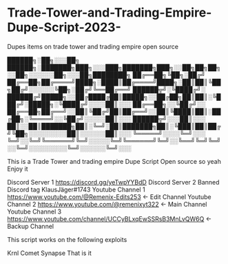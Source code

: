 # Trade-Tower-and-Trading-Empire-Dupe-Script-2023-
Dupes items on trade tower and trading empire open source 



██████╗░██╗░░░██╗  ██████╗░███████╗███╗░░░███╗███████╗███╗░░██╗██╗██╗░░██╗░░░░░░██╗░░░██╗████████╗
██╔══██╗╚██╗░██╔╝  ██╔══██╗██╔════╝████╗░████║██╔════╝████╗░██║██║╚██╗██╔╝░░░░░░╚██╗░██╔╝╚══██╔══╝
██████╦╝░╚████╔╝░  ██████╔╝█████╗░░██╔████╔██║█████╗░░██╔██╗██║██║░╚███╔╝░█████╗░╚████╔╝░░░░██║░░░
██╔══██╗░░╚██╔╝░░  ██╔══██╗██╔══╝░░██║╚██╔╝██║██╔══╝░░██║╚████║██║░██╔██╗░╚════╝░░╚██╔╝░░░░░██║░░░
██████╦╝░░░██║░░░  ██║░░██║███████╗██║░╚═╝░██║███████╗██║░╚███║██║██╔╝╚██╗░░░░░░░░░██║░░░░░░██║░░░
╚═════╝░░░░╚═╝░░░  ╚═╝░░╚═╝╚══════╝╚═╝░░░░░╚═╝╚══════╝╚═╝░░╚══╝╚═╝╚═╝░░╚═╝░░░░░░░░░╚═╝░░░░░░╚═╝░░░
 
This is a Trade Tower and trading empire Dupe Script Open source so yeah Enjoy it 
 
Discord Server 1 https://discord.gg/yeTwpYYBdD
Discord Server 2 Banned 
Discord tag KlausJäger#1743 
Youtube Channel 1 https://www.youtube.com/@Remenix-Edits253 <- Edit Channel 
Youtube Channel 2 https://www.youtube.com/@remenixyt322 <- Main Channel 
Youtube Channel 3 https://www.youtube.com/channel/UCCyBLxqEwSSRsB3MnLvQW6Q <- Backup Channel 
 
This script works on the following exploits 
 
Krnl Comet Synapse That is it 
 
